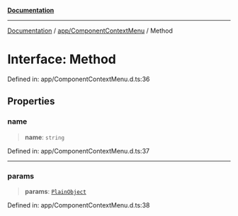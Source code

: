 [**Documentation**](../../../index.md)

***

[Documentation](../../../index.md) / [app/ComponentContextMenu](../index.md) / Method

# Interface: Method

Defined in: app/ComponentContextMenu.d.ts:36

## Properties

### name

> **name**: `string`

Defined in: app/ComponentContextMenu.d.ts:37

***

### params

> **params**: [`PlainObject`](../../../perspective-client/type-aliases/PlainObject.md)

Defined in: app/ComponentContextMenu.d.ts:38
